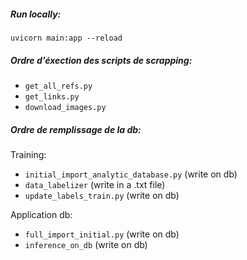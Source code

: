 ##### Run locally:

`uvicorn main:app --reload`

##### Ordre d'éxection des scripts de scrapping:

- `get_all_refs.py`
- `get_links.py`
- `download_images.py`

##### Ordre de remplissage de la db:

Training:

- `initial_import_analytic_database.py` (write on db)
- `data_labelizer` (write in a .txt file)
- `update_labels_train.py` (write on db)

Application db:

- `full_import_initial.py` (write on db)
- `inference_on_db` (write on db)
